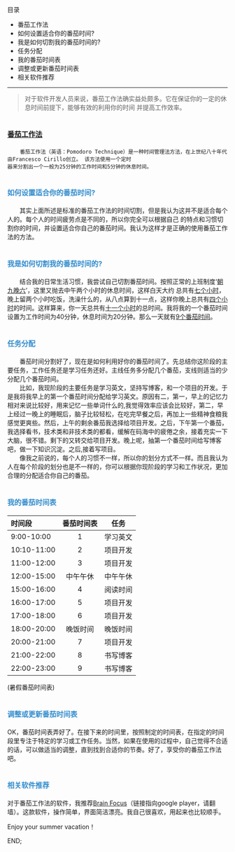 目录
<!-- MarkdownTOC -->

- 番茄工作法
- 如何设置适合你的番茄时间?
- 我是如何切割我的番茄时间的?
- 任务分配
- 我的番茄时间表
- 调整或更新番茄时间表
- 相关软件推荐

<!-- /MarkdownTOC -->


---

> 对于软件开发人员来说，番茄工作法确实益处颇多。它在保证你的一定的休息时间前提下，能够有效的利用你的时间
并提高工作效率。


# <span style="font-size:16px;color:#338DCD">[番茄工作法](https://zh.wikipedia.org/wiki/%E7%95%AA%E8%8C%84%E5%B7%A5%E4%BD%9C%E6%B3%95)</span>

        番茄工作法（英语：Pomodoro Technique）是一种时间管理法方法，在上世纪八十年代由Francesco Cirillo创立。 该方法使用一个定时
    器来分割出一个一般为25分钟的工作时间和5分钟的休息时间。


# <span style="font-size:16px;color:#338DCD">如何设置适合你的番茄时间?</span>
&emsp;&emsp;其实上面所述是标准的番茄工作法的时间切割，但是我认为这并不是适合每个人的。每个人的时间疲劳点是不同的，所以你完全可以根据自己
的特点和习惯切割你的时间，并设置适合你自己的番茄时间。我认为这样才是正确的使用番茄工作法的方法。

# <span style="font-size:16px;color:#338DCD">我是如何切割我的番茄时间的?</span>


&emsp;&emsp;结合我的日常生活习惯，我尝试自己切割番茄时间。按照正常的上班制度‘[朝九晚六]()’，这里又抛去中午两个小时的休息时间，这样白天大约
总共有[七个小时]()，晚上留两个小时吃饭，洗澡什么的，从八点算到十一点，这样你晚上总共有[四个小时]()的时间。这样算来，你一天总共有[十一个小时]()的总时间。我将我的一个番茄时间设置为工作时间为40分钟，休息时间为20分钟。那么一天就有[9个番茄时间]()。

# <span style="font-size:16px;color:#338DCD">任务分配</span>
&emsp;&emsp;番茄时间分割好了，现在是如何利用好你的番茄时间了。先总结你这阶段的主要任务，工作任务还是学习任务还好。主线任务多分配几个番茄，支线则适当的少分配几个番茄时间。</br>
&emsp;&emsp;比如，我现阶段的主要任务是学习英文，坚持写博客，和一个项目的开发。于是我将我早上的第一个番茄时间分配给学习英文。原因有二，第一，早上的记忆力相对来说比较好，用来记忆一些单词什么的,我觉得效率应该会比较好，第二，早上经过一晚上的睡眠后，脑子比较轻松，在吃完早餐之后，再加上一些精神食粮我感觉更爽些。然后，上午的剩余番茄我选择给项目开发。之后，下午第一个番茄，我选择看书，技术类和非技术类的都看，缓解在码海中的疲倦之余，接着充实一下大脑，很不错。剩下的又转交给项目开发。晚上呢，抽第一个番茄时间给写博客吧，做一下知识沉淀。之后,接着写项目。</br>
&emsp;&emsp;像我之前说的，每个人的习惯不一样，所以你的划分方式不一样。而且我认为人在每个阶段的划分也是不一样的，你可以根据你现阶段的学习和工作状况，更加合理的分配适合你自己的番茄。

# <span style="font-size:16px;color:#338DCD">我的番茄时间表</span>

|   时间段    | 番茄时间表 |   任务   |
| :---------- | :--------: | :------: |
| 9:00-10:00  |     1      | 学习英文 |
| 10:10-11:00 |     2      | 项目开发 |
| 11:00-12:00 |     3      | 项目开发 |
| 12:00-15:00 |  中午午休  | 中午午休 |
| 15:00-16:00 |     4      | 阅读时间 |
| 16:00-17:00 |     5      | 项目开发 |
| 17:00-18:00 |     6      | 项目开发 |
| 18:00-20:00 |  晚饭时间  | 晚饭时间 |
| 20:00-21:00 |     7      | 项目开发 |
| 21:00-22:00 |     8      | 书写博客 |
| 22:00-23:00 |     9      | 书写博客 |
(暑假番茄时间表)

# <span style="font-size:16px;color:#338DCD">调整或更新番茄时间表</span>
   OK，番茄时间表弄好了。在接下来的时间里，按照制定的时间表，在指定的时间段里专注于特定的学习或工作任务。当然，如果在使用的过程中，自己觉得不合适的话，可以做适当的调整，直到找到合适你的节奏。好了，享受你的番茄工作法吧。


# <span style="font-size:16px;color:#338DCD">相关软件推荐</span>
   对于番茄工作法的软件，我推荐[Brain Focus](https://play.google.com/store/apps/details?id=com.AT.PomodoroTimer)（链接指向google player，请翻墙）。这款软件，操作简单，界面简洁漂亮。我自己很喜欢，用起来也比较顺手。


   Enjoy your summer vacation！

   END;




